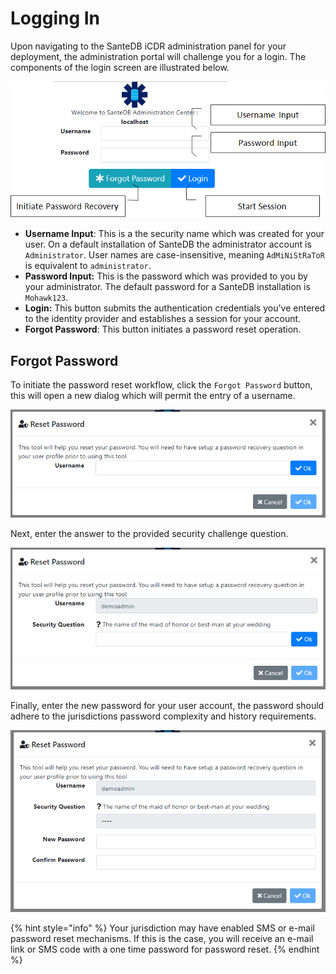 # Logging In

Upon navigating to the SanteDB iCDR administration panel for your deployment, the administration portal will challenge you for a login. The components of the login screen are illustrated below.

![](<../../../.gitbook/assets/image (423) (1) (1).png>)



* **Username Input**: This is a the security name which was created for your user. On a default installation of SanteDB the administrator account is `Administrator`. User names are case-insensitive, meaning `AdMiNiStRaToR` is equivalent to `administrator`.
* **Password Input:** This is the password which was provided to you by your administrator. The default password for a SanteDB installation is `Mohawk123`.
* **Login:** This button submits the authentication credentials you've entered to the identity provider and establishes a session for your account.
* **Forgot Password**: This button initiates a password reset operation.

## Forgot Password

To initiate the password reset workflow, click the `Forgot Password` button, this will open a new dialog which will permit the entry of a username.

![](<../../../.gitbook/assets/image (427) (1) (1) (1) (1).png>)

Next, enter the answer to the provided security challenge question.

![](<../../../.gitbook/assets/image (436) (1) (1) (1) (1) (1).png>)

Finally, enter the new password for your user account, the password should adhere to the jurisdictions password complexity and history requirements.

![](<../../../.gitbook/assets/image (437) (1) (1) (1) (1) (1) (1).png>)

{% hint style="info" %}
Your jurisdiction may have enabled SMS or e-mail password reset mechanisms. If this is the case, you will receive an e-mail link or SMS code with a one time password for password reset.
{% endhint %}

